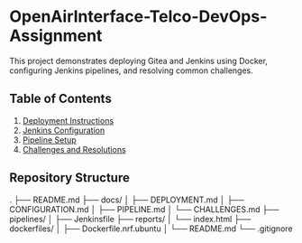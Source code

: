 # OpenAirInterface-Telco-DevOps-Assignment

This project demonstrates deploying Gitea and Jenkins using Docker, configuring Jenkins pipelines, and resolving common challenges.

## Table of Contents
1. [Deployment Instructions](docs/DEPLOYMENT.md)
2. [Jenkins Configuration](docs/CONFIGURATION.md)
3. [Pipeline Setup](docs/PIPELINE.md)
4. [Challenges and Resolutions](docs/CHALLENGES.md)

## Repository Structure
.
├── README.md
├── docs/
│   ├── DEPLOYMENT.md
│   ├── CONFIGURATION.md
│   ├── PIPELINE.md
│   └── CHALLENGES.md
├── pipelines/
│   ├── Jenkinsfile
├── reports/
│   └── index.html
├── dockerfiles/
│   ├── Dockerfile.nrf.ubuntu
│   └── README.md
└── .gitignore
